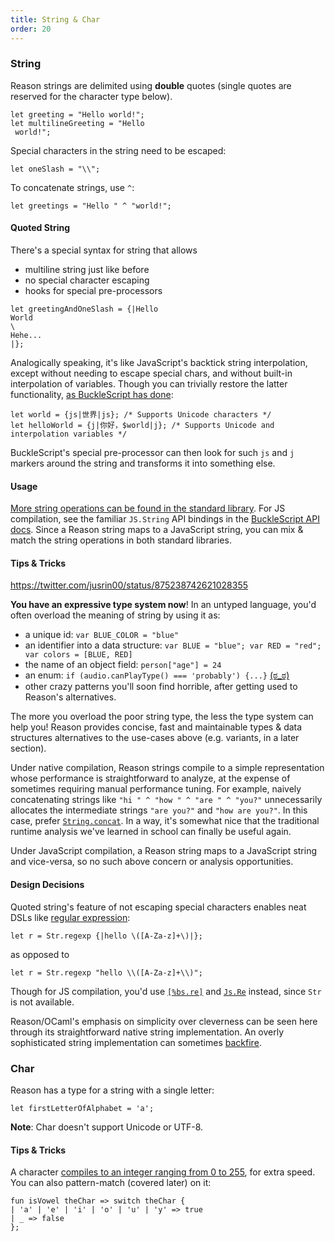 ```yaml
---
title: String & Char
order: 20
---
```


### String

Reason strings are delimited using **double** quotes (single quotes are reserved for the character type below).

```reason
let greeting = "Hello world!";
let multilineGreeting = "Hello
 world!";
```

Special characters in the string need to be escaped:

```reason
let oneSlash = "\\";
```

To concatenate strings, use `^`:

```reason
let greetings = "Hello " ^ "world!";
```

#### Quoted String

There's a special syntax for string that allows

- multiline string just like before
- no special character escaping
- hooks for special pre-processors

```reason
let greetingAndOneSlash = {|Hello
World
\
Hehe...
|};
```

Analogically speaking, it's like JavaScript's backtick string interpolation, except without needing to escape special chars, and without built-in interpolation of variables. Though you can trivially restore the latter functionality, [as BuckleScript has done](http://bucklescript.github.io/bucklescript/Manual.html#_unicode_support_with_string_interpolation_since_1_7_0):

```reason
let world = {js|世界|js}; /* Supports Unicode characters */
let helloWorld = {j|你好，$world|j}; /* Supports Unicode and interpolation variables */
```

BuckleScript's special pre-processor can then look for such `js` and `j` markers around the string and transforms it into something else.

#### Usage

[More string operations can be found in the standard library](/api/String.html). For JS compilation, see the familiar `JS.String` API bindings in the [BuckleScript API docs](http://bucklescript.github.io/bucklescript/api/Js_string.html). Since a Reason string maps to a JavaScript string, you can mix & match the string operations in both standard libraries.

#### Tips & Tricks

https://twitter.com/jusrin00/status/875238742621028355

**You have an expressive type system now**! In an untyped language, you'd often overload the meaning of string by using it as:

- a unique id: `var BLUE_COLOR = "blue"`
- an identifier into a data structure: `var BLUE = "blue"; var RED = "red"; var colors = [BLUE, RED]`
- the name of an object field: `person["age"] = 24`
- an enum: `if (audio.canPlayType() === 'probably') {...}` [(ಠ_ಠ)](https://developer.mozilla.org/en-US/docs/Web/API/HTMLMediaElement/canPlayType#Return_value)
- other crazy patterns you'll soon find horrible, after getting used to Reason's alternatives.

The more you overload the poor string type, the less the type system can help you! Reason provides concise, fast and maintainable types & data structures alternatives to the use-cases above (e.g. variants, in a later section).

Under native compilation, Reason strings compile to a simple representation whose performance is straightforward to analyze, at the expense of sometimes requiring manual performance tuning. For example, naively concatenating strings like `"hi " ^ "how " ^ "are " ^ "you?"` unnecessarily allocates the intermediate strings `"are you?"` and `"how are you?"`. In this case, prefer [`String.concat`](/api/String.html). In a way, it's somewhat nice that the traditional runtime analysis we've learned in school can finally be useful again.

Under JavaScript compilation, a Reason string maps to a JavaScript string and vice-versa, so no such above concern or analysis opportunities.

#### Design Decisions

Quoted string's feature of not escaping special characters enables neat DSLs like [regular expression](/api/Str.html):

```reason
let r = Str.regexp {|hello \([A-Za-z]+\)|};
```

as opposed to

```reason
let r = Str.regexp "hello \\([A-Za-z]+\\)";
```

Though for JS compilation, you'd use [`[%bs.re]`](http://bucklescript.github.io/bucklescript/Manual.html#_regex_support) and [`Js.Re`](https://bucklescript.github.io/bucklescript/api/Js.Re.html) instead, since `Str` is not available.

Reason/OCaml's emphasis on simplicity over cleverness can be seen here through its straightforward native string implementation. An overly sophisticated string implementation can sometimes [backfire](http://mrale.ph/blog/2016/11/23/making-less-dart-faster.html).

### Char

Reason has a type for a string with a single letter:

```reason
let firstLetterOfAlphabet = 'a';
```

**Note**: Char doesn't support Unicode or UTF-8.

#### Tips & Tricks

A character [compiles to an integer ranging from 0 to 255](/try/?reason=DYUwLgBAhhC8EHIoKA), for extra speed. You can also pattern-match (covered later) on it:

```reason
fun isVowel theChar => switch theChar {
| 'a' | 'e' | 'i' | 'o' | 'u' | 'y' => true
| _ => false
};
```
